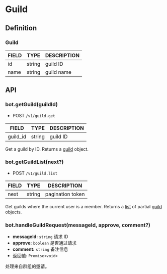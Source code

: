 # Guild

## Definition

### Guild

| FIELD | TYPE | DESCRIPTION |
| ----- | ---- | ----------- |
| id | string | guild ID |
| name | string | guild name |

## API

### bot.getGuild(guildId)

- <badge>POST</badge> `/v1/guild.get`

| FIELD | TYPE | DESCRIPTION |
| ----- | ---- | ----------- |
| guild_id | string | guild ID |

Get a guild by ID. Returns a [guild](#guild-1) object.

### bot.getGuildList(next?)

- <badge>POST</badge> `/v1/guild.list`

| FIELD | TYPE | DESCRIPTION |
| ----- | ---- | ----------- |
| next | string | pagination token |

Get guilds where the current user is a member. Returns a [list](../protocol/api.md#pagination) of partial [guild](#guild-1) objects.

### bot.handleGuildRequest(messageId, approve, comment?)

- **messageId:** `string` 请求 ID
- **approve:** `boolean` 是否通过请求
- **comment:** `string` 备注信息
- 返回值: `Promise<void>`

处理来自群组的邀请。
